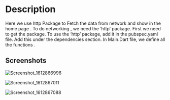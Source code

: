 # Description

Here we use http Package to Fetch the data from network and show in the home page .
To do networking , we need the ‘http’ package. First we need to get the package.
To use the ‘http’ package, add it in the pubspec.yaml file.
Add this under the dependencies section. 
In Main.Dart file, we define all the functions . 




## Screenshots 

![Screenshot_1612866996](https://user-images.githubusercontent.com/55308841/107352843-570c8400-6af2-11eb-91f5-bf3e660d30d0.png)

![Screenshot_1612867011](https://user-images.githubusercontent.com/55308841/107352851-596ede00-6af2-11eb-87f8-3843e36d633f.png)

![Screenshot_1612867088](https://user-images.githubusercontent.com/55308841/107352858-5aa00b00-6af2-11eb-965d-694d28530814.png)
